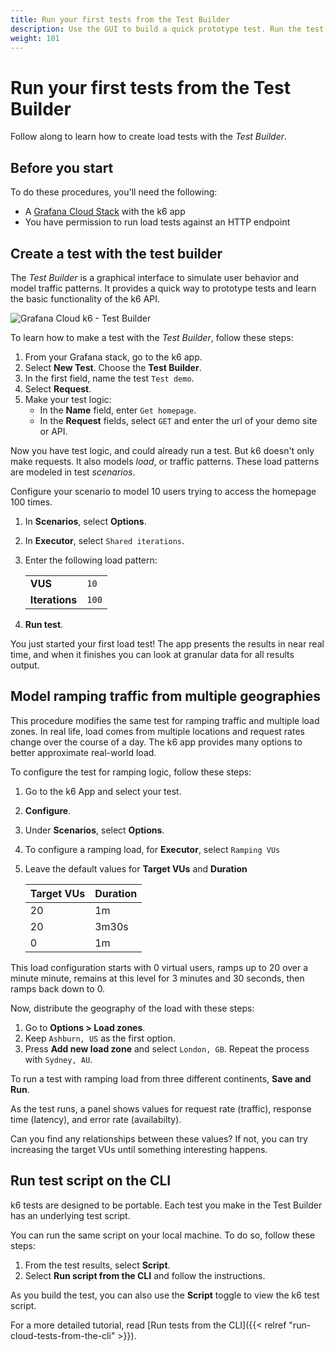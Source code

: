 ```yaml
---
title: Run your first tests from the Test Builder
description: Use the GUI to build a quick prototype test. Run the test from the UI, or copy the script and run it from your UI
weight: 101
---
```


# Run your first tests from the Test Builder

Follow along to learn how to create load tests with the _Test Builder_.

## Before you start

To do these procedures, you'll need the following:

- A [Grafana Cloud Stack](/docs/grafana-cloud/) with the k6 app
- You have permission to run load tests against an HTTP endpoint

## Create a test with the test builder

The _Test Builder_ is a graphical interface to simulate user behavior and model traffic patterns.
It provides a quick way to prototype tests and learn the basic functionality of the k6 API.

![Grafana Cloud k6 - Test Builder](/media/docs/k6/screenshoot-k6-test-builder.png)



To learn how to make a test with the _Test Builder_, follow these steps:

1. From your Grafana stack, go to the k6 app.
1. Select **New Test**. Choose the **Test Builder**.
1. In the first field, name the test `Test demo`.
1. Select **Request**.
1. Make your test logic:
    - In the **Name** field, enter `Get homepage`.
    - In the **Request** fields, select `GET` and enter the url of your demo site or API.


Now you have test logic, and could already run a test.
But k6 doesn't only make requests.
It also models _load_, or traffic patterns.
These load patterns are modeled in test _scenarios_.

Configure your scenario to model 10 users trying to access the homepage 100 times.

1. In **Scenarios**, select **Options**. 
1. In **Executor**, select `Shared iterations`.
1. Enter the following load pattern:

    |                |      |
    |----------------|------|
    | **VUS**        | `10` |
    | **Iterations** | `100` |
   
1. **Run test**.

You just started your first load test!
The app presents the results in near real time,
and when it finishes you can look at granular data for all results output.

## Model ramping traffic from multiple geographies

This procedure modifies the same test for ramping traffic and multiple load zones.
In real life, load comes from multiple locations and request rates change over the course of a day.
The k6 app provides many options to better approximate real-world load.

To configure the test for ramping logic, follow these steps:

1. Go to the k6 App and select your test. 
1. **Configure**. 
1. Under **Scenarios**, select **Options**.
1. To configure a ramping  load, for **Executor**, select `Ramping VUs`
1. Leave the default values for **Target VUs** and **Duration**

    | Target VUs | Duration |
    |------------|----------|
    | 20         | 1m       |
    | 20         | 3m30s    |
    | 0          | 1m       |

This load configuration starts with 0 virtual users, ramps up to 20 over a minute minute, remains at this level for 3 minutes and 30 seconds, then ramps back down to 0.

Now, distribute the geography of the load with these steps:

1. Go to **Options > Load zones**.
1. Keep `Ashburn, US` as the first option.
1. Press **Add new load zone** and select `London, GB`. Repeat the process with `Sydney, AU`.

To run a test with ramping load from three different continents, **Save and Run**.

As the test runs, a panel shows values for request rate (traffic), response time (latency), and error rate (availabilty).

Can you find any relationships between these values?
If not, you can try increasing the target VUs until something interesting happens.

## Run test script on the CLI

k6 tests are designed to be portable.
Each test you make in the Test Builder has an underlying test script.

You can run the same script on your local machine.
To do so, follow these steps:

1. From the test results, select **Script**.
1. Select **Run script from the CLI** and follow the instructions.

As you build the test, you can also use the **Script** toggle to view the k6 test script. 

For a more detailed tutorial, read [Run tests from the CLI]({{< relref "run-cloud-tests-from-the-cli" >}}).
 
